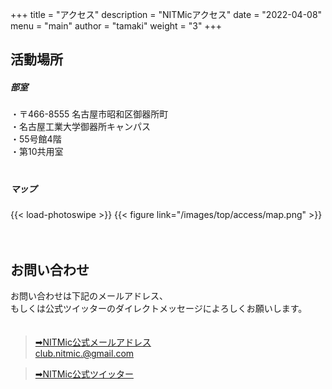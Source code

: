 +++
title = "アクセス"
description = "NITMicアクセス"
date = "2022-04-08"
menu = "main"
author = "tamaki"
weight = "3"
+++

## 活動場所
#####  部室
・〒466-8555 名古屋市昭和区御器所町  
・名古屋工業大学御器所キャンパス  
・55号館4階  
・第10共用室  
　
##### マップ

{{< load-photoswipe >}}
{{< figure link="/images/top/access/map.png" >}}

　
## お問い合わせ
お問い合わせは下記のメールアドレス、  
もしくは公式ツイッターのダイレクトメッセージによろしくお願いします。  
　  
>[➡NITMic公式メールアドレス](mailto:club.nitmic.@gmail.com)  
club.nitmic.@gmail.com

>[➡NITMic公式ツイッター](https://twitter.com/nitmic_twi)  